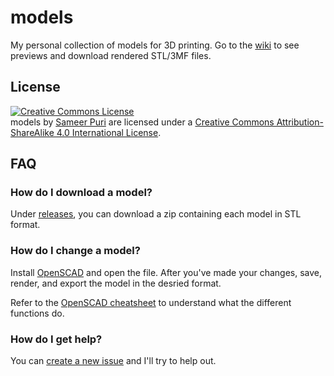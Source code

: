 # models

My personal collection of models for 3D printing. Go to the [wiki](https://github.com/sameer/models/wiki) to see previews and download rendered STL/3MF files.

## License

<a rel="license" href="http://creativecommons.org/licenses/by-sa/4.0/"><img alt="Creative Commons License" style="border-width:0" src="https://i.creativecommons.org/l/by-sa/4.0/88x31.png" /></a><br /><span xmlns:dct="http://purl.org/dc/terms/" property="dct:title">models</span> by <a xmlns:cc="http://creativecommons.org/ns#" href="https://purisa.me" property="cc:attributionName" rel="cc:attributionURL">Sameer Puri</a> are licensed under a <a rel="license" href="http://creativecommons.org/licenses/by-sa/4.0/">Creative Commons Attribution-ShareAlike 4.0 International License</a>.

## FAQ

### How do I download a model?

Under [releases](https://github.com/sameer/models/releases), you can download a zip containing each model in STL format.

### How do I change a model?

Install [OpenSCAD](https://openscad.org/) and open the file. After you've made your changes, save, render, and export the model in the desried format.

Refer to the [OpenSCAD cheatsheet](http://openscad.org/cheatsheet/) to understand what the different functions do.

### How do I get help?

You can [create a new issue](https://github.com/sameer/models/issues/new) and I'll try to help out.